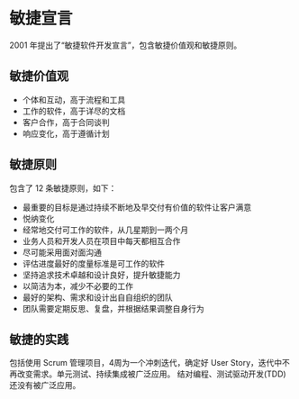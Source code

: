 # 敏捷宣言

2001 年提出了“敏捷软件开发宣言”，包含敏捷价值观和敏捷原则。

## 敏捷价值观

* 个体和互动，高于流程和工具
* 工作的软件，高于详尽的文档
* 客户合作，高于合同谈判
* 响应变化，高于遵循计划

## 敏捷原则

包含了 12 条敏捷原则，如下：

* 最重要的目标是通过持续不断地及早交付有价值的软件让客户满意
* 悦纳变化
* 经常地交付可工作的软件，从几星期到一两个月
* 业务人员和开发人员在项目中每天都相互合作
* 尽可能采用面对面沟通
* 评估进度最好的度量标准是可工作的软件
* 坚持追求技术卓越和设计良好，提升敏捷能力
* 以简洁为本，减少不必要的工作
* 最好的架构、需求和设计出自自组织的团队
* 团队需要定期反思、复盘，并根据结果调整自身行为

## 敏捷的实践

包括使用 Scrum 管理项目，4周为一个冲刺迭代，确定好 User Story，迭代中不再改变需求。单元测试、持续集成被广泛应用。
结对编程、测试驱动开发(TDD)还没有被广泛应用。